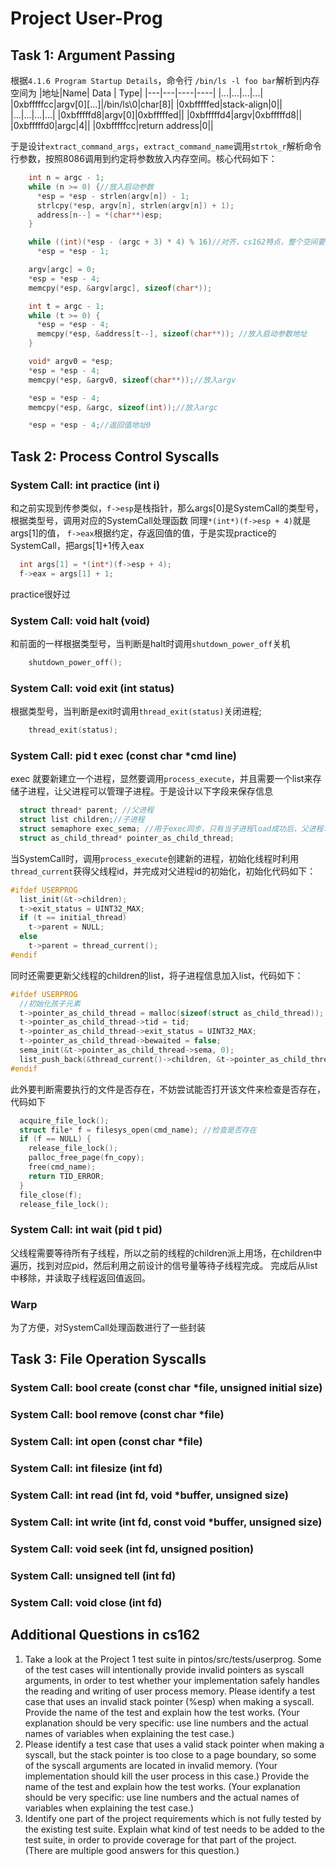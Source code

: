 # Project User-Prog

## Task 1: Argument Passing

根据`4.1.6 Program Startup Details`，命令行 `/bin/ls -l foo bar`解析到内存空间为
|地址|Name| Data | Type|
|---|---|----|----|
|...|...|...|...|
|0xbfffffcc|argv[0][...]|/bin/ls\0|char[8]|
|0xbfffffed|stack-align|0||
|...|...|...|...|
|0xbfffffd8|argv[0]|0xbfffffed||
|0xbfffffd4|argv|0xbfffffd8||
|0xbfffffd0|argc|4||
|0xbfffffcc|return address|0||

于是设计`extract_command_args`，`extract_command_name`调用`strtok_r`解析命令行参数，按照8086调用到约定将参数放入内存空间。核心代码如下：

```c
    int n = argc - 1;
    while (n >= 0) {//放入启动参数
      *esp = *esp - strlen(argv[n]) - 1;
      strlcpy(*esp, argv[n], strlen(argv[n]) + 1);
      address[n--] = *(char**)esp;
    }

    while ((int)(*esp - (argc + 3) * 4) % 16)//对齐，cs162特点，整个空间要对齐
      *esp = *esp - 1;

    argv[argc] = 0;
    *esp = *esp - 4;
    memcpy(*esp, &argv[argc], sizeof(char*));

    int t = argc - 1;
    while (t >= 0) {
      *esp = *esp - 4;
      memcpy(*esp, &address[t--], sizeof(char**)); //放入启动参数地址
    }

    void* argv0 = *esp;
    *esp = *esp - 4;
    memcpy(*esp, &argv0, sizeof(char**));//放入argv

    *esp = *esp - 4;
    memcpy(*esp, &argc, sizeof(int));//放入argc

    *esp = *esp - 4;//返回值地址0
```

## Task 2: Process Control Syscalls

### System Call: int practice (int i)

和之前实现到传参类似，`f->esp`是栈指针，那么args[0]是SystemCall的类型号，根据类型号，调用对应的SystemCall处理函数
同理`*(int*)(f->esp + 4)`就是args[1]的值，
`f->eax`根据约定，存返回值的值，于是实现practice的SystemCall，把args[1]+1传入eax

```c
  int args[1] = *(int*)(f->esp + 4);
  f->eax = args[1] + 1;
```

practice很好过

### System Call: void halt (void)

和前面的一样根据类型号，当判断是halt时调用`shutdown_power_off`关机

```c
    shutdown_power_off();
```

### System Call: void exit (int status)

根据类型号，当判断是exit时调用`thread_exit(status)`关闭进程;

```c
    thread_exit(status);
```

### System Call: pid t exec (const char *cmd line)

exec 就要新建立一个进程，显然要调用`process_execute`，并且需要一个list来存储子进程，让父进程可以管理子进程。于是设计以下字段来保存信息

```c
  struct thread* parent; //父进程
  struct list children;//子进程
  struct semaphore exec_sema; //用于exec同步，只有当子进程load成功后，父进程才能从exec返回
  struct as_child_thread* pointer_as_child_thread;
```

当SystemCall时，调用`process_execute`创建新的进程，初始化线程时利用`thread_current`获得父线程id，并完成对父进程id的初始化，初始化代码如下：

```c
#ifdef USERPROG
  list_init(&t->children);
  t->exit_status = UINT32_MAX;
  if (t == initial_thread)
    t->parent = NULL;
  else
    t->parent = thread_current();
#endif
```

同时还需要更新父线程的children的list，将子进程信息加入list，代码如下：

```c
#ifdef USERPROG
  //初始化孩子元素
  t->pointer_as_child_thread = malloc(sizeof(struct as_child_thread));
  t->pointer_as_child_thread->tid = tid;
  t->pointer_as_child_thread->exit_status = UINT32_MAX;
  t->pointer_as_child_thread->bewaited = false;
  sema_init(&t->pointer_as_child_thread->sema, 0);
  list_push_back(&thread_current()->children, &t->pointer_as_child_thread->child_thread_elem);
#endif
```

此外要判断需要执行的文件是否存在，不妨尝试能否打开该文件来检查是否存在，代码如下

```c
  acquire_file_lock();
  struct file* f = filesys_open(cmd_name); //检查是否存在
  if (f == NULL) {
    release_file_lock();
    palloc_free_page(fn_copy);
    free(cmd_name);
    return TID_ERROR;
  }
  file_close(f);
  release_file_lock();
```

### System Call: int wait (pid t pid)

父线程需要等待所有子线程，所以之前的线程的children派上用场，在children中遍历，找到对应pid，然后利用之前设计的信号量等待子线程完成。
完成后从list中移除，并读取子线程返回值返回。

### Warp

为了方便，对SystemCall处理函数进行了一些封装

## Task 3: File Operation Syscalls

### System Call: bool create (const char *file, unsigned initial size)
### System Call: bool remove (const char *file) 
### System Call: int open (const char *file)
### System Call: int filesize (int fd) 
### System Call: int read (int fd, void *buffer, unsigned size)
### System Call: int write (int fd, const void *buffer, unsigned size) 
### System Call: void seek (int fd, unsigned position)

### System Call: unsigned tell (int fd)

### System Call: void close (int fd)
## Additional Questions in cs162

1. Take a look at the Project 1 test suite in pintos/src/tests/userprog. Some of the test cases will intentionally provide invalid pointers as syscall arguments, in order to test whether your implementation safely handles the reading and writing of user process memory. Please identify a test case that uses an invalid stack pointer (%esp) when making a syscall. Provide the name of the test and explain how the test works. (Your explanation should be very specific: use line numbers and the actual names of variables when explaining the test case.)
2. Please identify a test case that uses a valid stack pointer when making a syscall, but the stack pointer is too close to a page boundary, so some of the syscall arguments are located in invalid memory. (Your implementation should kill the user process in this case.) Provide the name of the test and explain how the test works. (Your explanation should be very specific: use line numbers and the actual names of variables when explaining the test case.)
3. Identify one part of the project requirements which is not fully tested by the existing test suite. Explain what kind of test needs to be added to the test suite, in order to provide coverage for that part of the project. (There are multiple good answers for this question.)

